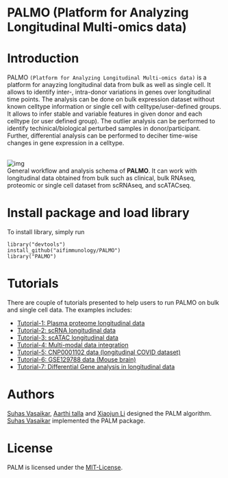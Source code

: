 # PALMO (Platform for Analyzing Longitudinal Multi-omics data)

# <a name="introduction"></a> Introduction
PALMO `(Platform for Analyzing Longitudinal Multi-omics data)` is a platform for anayzing longitudinal data from bulk as well as single cell. It allows to identify inter-, intra-donor variations in genes over longitudinal time points. The analysis can be done on bulk expression dataset without known celltype information or single cell with celltype/user-defined groups. It allows to infer stable and variable features in given donor and each celltype (or user defined group). The outlier analysis can be performed to identify techinical/biological perturbed samples in donor/participant. Further, differential analysis can be performed to deciher time-wise changes in gene expression in a celltype.

<br> ![img](https://github.com/aifimmunology/PALMO/blob/data/data/vignette/PALMO-workflow.png) <br>
General workflow and analysis schema of **PALMO**. It can work with longitudinal data obtained from bulk such as clinical, bulk RNAseq, proteomic or single cell dataset from scRNAseq, and scATACseq.

# <a name="library"></a> Install package and load library

To install library, simply run
   
    library("devtools")
    install_github("aifimmunology/PALMO")
    library("PALMO")

# <a name="example-main"></a> Tutorials

There are couple of tutorials presented to help users to run PALMO on bulk and single cell data. The examples includes:

* [Tutorial-1: Plasma proteome longitudinal data](https://github.com/aifimmunology/PALMO/blob/main/ReferenceManual-PALMO-v0.1.0.pdf#page=3)
* [Tutorial-2: scRNA longitudinal data](https://github.com/aifimmunology/PALMO/blob/main/ReferenceManual-PALMO-v0.1.0.pdf#page=11)
* [Tutorial-3: scATAC longitudinal data](https://github.com/aifimmunology/PALMO/blob/main/ReferenceManual-PALMO-v0.1.0.pdf#page=21)
* [Tutorial-4: Multi-modal data integration](https://github.com/aifimmunology/PALMO/blob/main/ReferenceManual-PALMO-v0.1.0.pdf#page=29)
* [Tutorial-5: CNP0001102 data (longitudinal COVID dataset)](https://github.com/aifimmunology/PALMO/blob/main/ReferenceManual-PALMO-v0.1.0.pdf#page=31)
* [Tutorial-6: GSE129788 data (Mouse brain)](https://github.com/aifimmunology/PALMO/blob/main/ReferenceManual-PALMO-v0.1.0.pdf#page=39)
* [Tutorial-7: Differential Gene analysis in longitudinal data](https://github.com/aifimmunology/PALMO/blob/main/ReferenceManual-PALMO-v0.1.0.pdf#page=47)


# <a name="authors"></a> Authors

[Suhas Vasaikar](https://github.com/suhasaii), [Aarthi talla](https://github.com/aarthitallaAI) and [Xiaojun Li](https://github.com/Xiaojun-Li) designed the PALM algorithm. [Suhas Vasaikar](https://github.com/suhasaii) implemented the PALM package.

# <a name="license"></a> License
PALM is licensed under the [MIT-License](https://github.com/git/git-scm.com/blob/main/MIT-LICENSE.txt).

